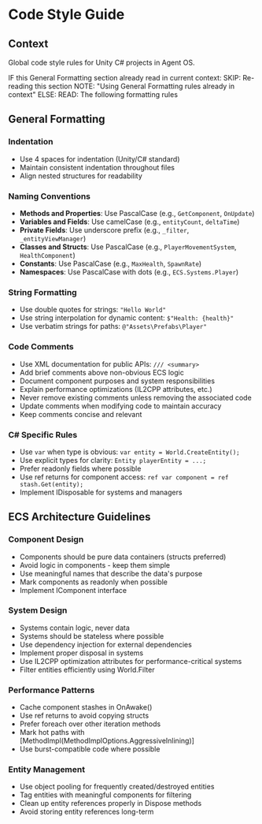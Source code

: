# Code Style Guide

## Context

Global code style rules for Unity C# projects in Agent OS.

<conditional-block context-check="general-formatting">
IF this General Formatting section already read in current context:
  SKIP: Re-reading this section
  NOTE: "Using General Formatting rules already in context"
ELSE:
  READ: The following formatting rules

## General Formatting

### Indentation
- Use 4 spaces for indentation (Unity/C# standard)
- Maintain consistent indentation throughout files
- Align nested structures for readability

### Naming Conventions
- **Methods and Properties**: Use PascalCase (e.g., `GetComponent`, `OnUpdate`)
- **Variables and Fields**: Use camelCase (e.g., `entityCount`, `deltaTime`)
- **Private Fields**: Use underscore prefix (e.g., `_filter`, `_entityViewManager`)
- **Classes and Structs**: Use PascalCase (e.g., `PlayerMovementSystem`, `HealthComponent`)
- **Constants**: Use PascalCase (e.g., `MaxHealth`, `SpawnRate`)
- **Namespaces**: Use PascalCase with dots (e.g., `ECS.Systems.Player`)

### String Formatting
- Use double quotes for strings: `"Hello World"`
- Use string interpolation for dynamic content: `$"Health: {health}"`
- Use verbatim strings for paths: `@"Assets\Prefabs\Player"`

### Code Comments
- Use XML documentation for public APIs: `/// <summary>`
- Add brief comments above non-obvious ECS logic
- Document component purposes and system responsibilities
- Explain performance optimizations (IL2CPP attributes, etc.)
- Never remove existing comments unless removing the associated code
- Update comments when modifying code to maintain accuracy
- Keep comments concise and relevant

### C# Specific Rules
- Use `var` when type is obvious: `var entity = World.CreateEntity();`
- Use explicit types for clarity: `Entity playerEntity = ...;`
- Prefer readonly fields where possible
- Use ref returns for component access: `ref var component = ref stash.Get(entity);`
- Implement IDisposable for systems and managers
</conditional-block>

## ECS Architecture Guidelines

### Component Design
- Components should be pure data containers (structs preferred)
- Avoid logic in components - keep them simple
- Use meaningful names that describe the data's purpose
- Mark components as readonly when possible
- Implement IComponent interface

### System Design
- Systems contain logic, never data
- Systems should be stateless where possible
- Use dependency injection for external dependencies
- Implement proper disposal in systems
- Use IL2CPP optimization attributes for performance-critical systems
- Filter entities efficiently using World.Filter

### Performance Patterns
- Cache component stashes in OnAwake()
- Use ref returns to avoid copying structs
- Prefer foreach over other iteration methods
- Mark hot paths with [MethodImpl(MethodImplOptions.AggressiveInlining)]
- Use burst-compatible code where possible

### Entity Management
- Use object pooling for frequently created/destroyed entities
- Tag entities with meaningful components for filtering
- Clean up entity references properly in Dispose methods
- Avoid storing entity references long-term
